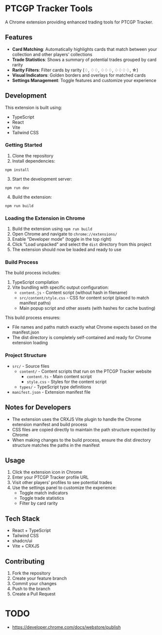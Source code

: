 # PTCGP Tracker Tools

A Chrome extension providing enhanced trading tools for PTCGP Tracker.

## Features

- **Card Matching**: Automatically highlights cards that match between your collection and other players' collections
- **Trade Statistics**: Shows a summary of potential trades grouped by card rarity
- **Rarity Filters**: Filter cards by rarity (♢, ♢♢, ♢♢♢, ♢♢♢♢, ☆)
- **Visual Indicators**: Golden borders and overlays for matched cards
- **Settings Management**: Toggle features and customize your experience

## Development

This extension is built using:
- TypeScript
- React
- Vite
- Tailwind CSS

### Getting Started

1. Clone the repository
2. Install dependencies:
```
npm install
```

3. Start the development server:
```
npm run dev
```

4. Build the extension:
```
npm run build
```

### Loading the Extension in Chrome

1. Build the extension using `npm run build`
2. Open Chrome and navigate to `chrome://extensions/`
3. Enable "Developer mode" (toggle in the top right)
4. Click "Load unpacked" and select the `dist` directory from this project
5. The extension should now be loaded and ready to use

### Build Process

The build process includes:
1. TypeScript compilation
2. Vite bundling with specific output configuration:
   - `content.js` - Content script (without hash in filename)
   - `src/content/style.css` - CSS for content script (placed to match manifest paths)
   - Main popup script and other assets (with hashes for cache busting)

This build process ensures:
- File names and paths match exactly what Chrome expects based on the manifest.json
- The dist directory is completely self-contained and ready for Chrome extension loading

### Project Structure

- `src/` - Source files
  - `content/` - Content scripts that run on the PTCGP Tracker website
    - `content.ts` - Main content script
    - `style.css` - Styles for the content script
  - `types/` - TypeScript type definitions
- `manifest.json` - Extension manifest file

## Notes for Developers

- The extension uses the CRXJS Vite plugin to handle the Chrome extension manifest and build process
- CSS files are copied directly to maintain the path structure expected by Chrome
- When making changes to the build process, ensure the dist directory structure matches the paths in the manifest

## Usage

1. Click the extension icon in Chrome
2. Enter your PTCGP Tracker profile URL
3. Visit other players' profiles to see potential trades
4. Use the settings panel to customize the experience:
   - Toggle match indicators
   - Toggle trade statistics
   - Filter by card rarity

## Tech Stack

- React + TypeScript
- Tailwind CSS
- shadcn/ui
- Vite + CRXJS

## Contributing

1. Fork the repository
2. Create your feature branch
3. Commit your changes
4. Push to the branch
5. Create a Pull Request




# TODO

- https://developer.chrome.com/docs/webstore/publish